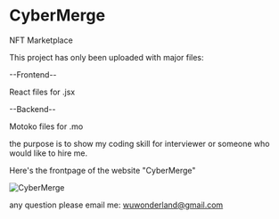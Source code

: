# CyberMerge
NFT Marketplace 

This project has only been uploaded with major files:

--Frontend--

React files for .jsx

--Backend--

Motoko files for .mo

the purpose is to show my coding skill for interviewer or someone who would like to hire me. 


Here's the frontpage of the website "CyberMerge"

![CyberMerge](https://user-images.githubusercontent.com/106410053/207403966-b97eea53-8506-4504-98d6-1701faef8c82.png)


any question please email me:  wuwonderland@gmail.com
